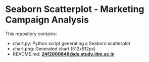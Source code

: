 # Seaborn Scatterplot - Marketing Campaign Analysis

This repository contains:
- chart.py: Python script generating a Seaborn scatterplot
- chart.png: Generated chart (512x512px)
- README.md: **24f2000846@ds.study.iitm.ac.in**


